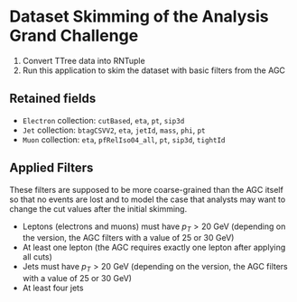 # Dataset Skimming of the Analysis Grand Challenge

1. Convert TTree data into RNTuple
2. Run this application to skim the dataset with basic filters from the AGC

## Retained fields

 * `Electron` collection: `cutBased`, `eta`, `pt`, `sip3d`
 * `Jet` collection: `btagCSVV2`, `eta`, `jetId`, `mass`, `phi`, `pt`
 * `Muon` collection: `eta`, `pfRelIso04_all`, `pt`, `sip3d`, `tightId`

## Applied Filters

These filters are supposed to be more coarse-grained than the AGC itself so that no events are lost and to model the case that analysts may want to change the cut values after the initial skimming.

 * Leptons (electrons and muons) must have $p_T > 20$ GeV (depending on the version, the AGC filters with a value of 25 or 30 GeV)
 * At least one lepton (the AGC requires exactly one lepton after applying all cuts)
 * Jets must have $p_T > 20$ GeV (depending on the version, the AGC filters with a value of 25 or 30 GeV)
 * At least four jets
